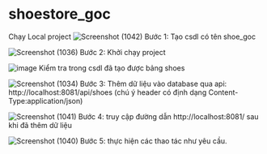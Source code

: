 # shoestore_goc
Chạy Local project
![Screenshot (1042)](https://github.com/NoahSavant/shoestore_goc/assets/103120266/1a1d420f-21b8-41fd-8bc6-2dab08f901f6)
Bước 1: Tạo csdl có tên shoe_goc


![Screenshot (1036)](https://github.com/NoahSavant/shoestore_goc/assets/103120266/fbd2ea0b-5b03-4cd4-9426-4ea17ce05357)
Bước 2: Khởi chạy project


![image](https://github.com/NoahSavant/shoestore_goc/assets/103120266/a73c0390-44d3-4427-8597-0b765a57e88c)
Kiểm tra trong csdl đã tạo được bảng shoes


![Screenshot (1034)](https://github.com/NoahSavant/shoestore_goc/assets/103120266/671706fc-bd35-499b-b2ab-a1f950bc18a5)
Bước 3: Thêm dữ liệu vào database qua api: http://localhost:8081/api/shoes (chú ý header có định dạng Content-Type:application/json)


![Screenshot (1041)](https://github.com/NoahSavant/shoestore_goc/assets/103120266/77a046f5-00f0-418a-9eba-022404fd645b)
Bước 4: truy cập đường dẫn http://localhost:8081/ sau khi đã thêm dữ liệu


![Screenshot (1040)](https://github.com/NoahSavant/shoestore_goc/assets/103120266/156afe1a-6aaa-4bb6-bc09-4e466291d8d2)
Bước 5: thực hiện các thao tác như yêu cầu.
